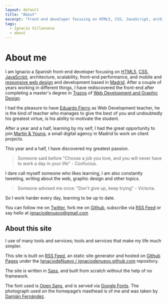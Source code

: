 ```yaml
---
layout: default
title: "About"
excerpt: "Front-end developer focusing on HTML5, CSS, JavaScript, architecture, scalability, front-end performance, and mobile and responsive web design and development."
tags:
  - Ignacio Villanueva
  - about
---
```


# About me

I am Ignacio a Spanish front-end developer focusing on [HTML5](https://html.spec.whatwg.org/multipage/), [CSS](http://www.w3.org/Style/CSS/), [JavaScript](http://www.ecma-international.org/publications/standards/Ecma-262.htm), architecture, scalability, front-end performance, and mobile and [responsive web design](https://en.wikipedia.org/wiki/Responsive_web_design) and development based in [Madrid](https://en.wikipedia.org/wiki/Madrid). After a couple of years working in different things, I have rediscovered the front-end after completing a master's degree in [Trazos](http://www.trazos.net/) of [Web Development and Graphic Design](http://www.trazos.net/masters/curso-master-en-diseno-grafico/).

I had the pleasure to have [Eduardo Fierro](http://eduardofierro.pro/) as Web Development teacher, he is the kind of teacher who manages to give the best of you and undoubtedly his greatest virtue, is his ability to motivate the student.

After a year and a half, learning by my self, I had the great opportunity to join [Martin & Young](http://www.martin-young.com/), a small digital agency in Madrid to work on client projects.

This year and a half, I have discovered my greatest passion.

> Someone said before "Choose a job you love, and you will never have to work a day in your life" - Confucius.

I dare call myself someone who likes learning, I am also constantly tweeting, writing about the web, graphic design and other topics.

> Someone advised me once: "Don't give up, keep trying" - Victoria.

So I work harder every day, learning to be up to date.

You can follow me on [Twitter](https://twitter.com/IgnaciodeNuevo), fork me on [Github](https://github.com/IgnaciodeNuevo), subscribe via [RSS Feed](http://) or say hello at [ignaciodenuevo@gmail.com](mailto:ignaciodenuevo@gmail.com)


## About this site

I use of many tools and services; tools and services that make my life much simpler.

This site is built on [RSS Feed](http://jekyllrb.com), an static site generator and hosted on [Github Pages](https://pages.github.com/) under the [IgnaciodeNuevo / ignaciodenuevo.github.com](https://github.com/IgnaciodeNuevo/ignaciodenuevo.github.com) repository.

The site is written in [Sass](http://sass-lang.com), and built from scratch without the help of no framework.

The font used is [Open Sans](https://www.google.com/fonts/specimen/Open+Sans), and is served via [Google Fonts](https://www.google.com/fonts#UsePlace:use/Collection:Open+Sans). The photograph used on the homepage’s masthead is of me and was taken by [Damián Fernández](http://adft.es/).